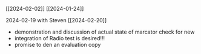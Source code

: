 [[2024-02-02]]
[[2024-01-24]]

2024-02-19 with Steven [[2024-02-20]]
- demonstration and discussion of actual state of marcator check for new 
- integration of Radio test is desired!!!
- promise to den an evaluation copy